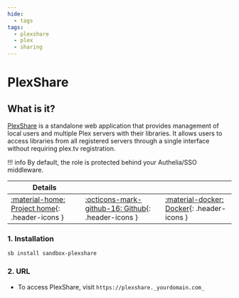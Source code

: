 ```yaml
---
hide:
  - tags
tags:
  - plexshare
  - plex
  - sharing
---
```


# PlexShare

## What is it?

[PlexShare](https://chewbaka69.github.io/PlexShare/) is a standalone web application that provides management of local users and multiple Plex servers with their libraries. It allows users to access libraries from all registered servers through a single interface without requiring plex.tv registration.

!!! info
    By default, the role is protected behind your Authelia/SSO middleware.

| Details     |             |             |
|-------------|-------------|-------------|
| [:material-home: Project home](https://chewbaka69.github.io/PlexShare/){: .header-icons } | [:octicons-mark-github-16: Github](https://github.com/Chewbaka69/PlexShare){: .header-icons } | [:material-docker: Docker](https://hub.docker.com/r/chewbaka/plexshare){: .header-icons }|

### 1. Installation

``` shell
sb install sandbox-plexshare
```

### 2. URL

- To access PlexShare, visit `https://plexshare._yourdomain.com_`
